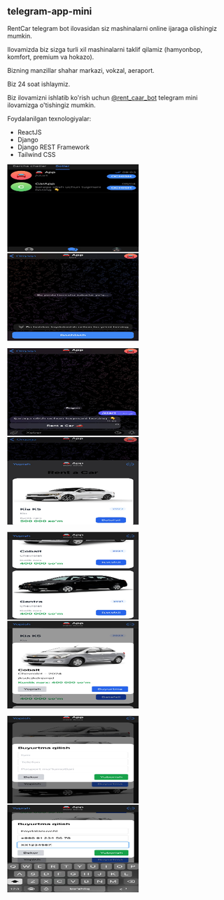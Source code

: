 ## telegram-app-mini

RentCar telegram bot ilovasidan siz mashinalarni online ijaraga olishingiz mumkin.

Ilovamizda biz sizga turli xil mashinalarni taklif qilamiz (hamyonbop, komfort, premium va hokazo).

Bizning manzillar shahar markazi, vokzal, aeraport.

Biz 24 soat ishlaymiz.

Biz ilovamizni ishlatib ko'rish uchun [@rent_caar_bot](https://t.me/rent_caar_bot) telegram mini ilovamizga o'tishingiz mumkin.


Foydalanilgan texnologiyalar:
- ReactJS
- Django
- Django REST Framework
- Tailwind CSS


<p float="left">
  <img src="./assets/ilova1.jpg" width="300" height="200" />
  <img src="./assets/ilova2.jpg" width="300" height="200" />
</p>

<p float="left">
  <img src="./assets/ilova3.jpg" width="300" height="200" />
  <img src="./assets/ilova4.jpg" width="300" height="200" />
</p>

<p float="left">
  <img src="./assets/ilova5.jpg" width="300" height="200" />
  <img src="./assets/ilova6.jpg" width="300" height="200" />
</p>

<p float="left">
  <img src="./assets/ilova7.jpg" width="300" height="200" />
  <img src="./assets/ilova8.jpg" width="300" height="200" />
</p>

